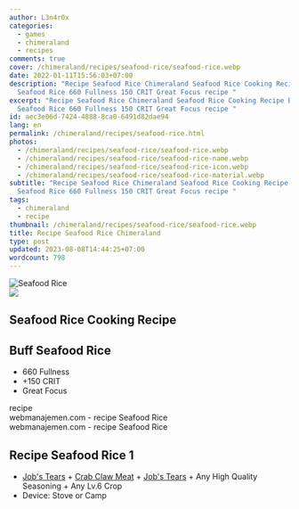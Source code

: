 ```yaml
---
author: L3n4r0x
categories:
  - games
  - chimeraland
  - recipes
comments: true
cover: /chimeraland/recipes/seafood-rice/seafood-rice.webp
date: 2022-01-11T15:56:03+07:00
description: "Recipe Seafood Rice Chimeraland Seafood Rice Cooking Recipe Buff
  Seafood Rice 660 Fullness 150 CRIT Great Focus recipe "
excerpt: "Recipe Seafood Rice Chimeraland Seafood Rice Cooking Recipe Buff
  Seafood Rice 660 Fullness 150 CRIT Great Focus recipe "
id: aec3e06d-7424-4888-8ca0-6491d82dae94
lang: en
permalink: /chimeraland/recipes/seafood-rice.html
photos:
  - /chimeraland/recipes/seafood-rice/seafood-rice.webp
  - /chimeraland/recipes/seafood-rice/seafood-rice-name.webp
  - /chimeraland/recipes/seafood-rice/seafood-rice-icon.webp
  - /chimeraland/recipes/seafood-rice/seafood-rice-material.webp
subtitle: "Recipe Seafood Rice Chimeraland Seafood Rice Cooking Recipe Buff
  Seafood Rice 660 Fullness 150 CRIT Great Focus recipe "
tags:
  - chimeraland
  - recipe
thumbnail: /chimeraland/recipes/seafood-rice/seafood-rice.webp
title: Recipe Seafood Rice Chimeraland
type: post
updated: 2023-08-08T14:44:25+07:00
wordcount: 798
---
```


<link
  rel="stylesheet"
  href="https://rawcdn.githack.com/dimaslanjaka/Web-Manajemen/870a349/css/bootstrap-5-3-0-alpha3-wrapper.css"
/>
<section id="bootstrap-wrapper">
  <div data-bs-theme="dark">
    <div class="card mb-2">
      <div class="card-body">
        <div class="row g-0">
          <div class="col-sm-4 position-relative mb-2">
            <img
              src="https://www.webmanajemen.com/chimeraland/recipes/seafood-rice/seafood-rice-material.webp"
              class="card-img fit-cover w-100 h-100"
              alt="Seafood Rice"
              data-fancybox="true"
            />
          </div>
          <div class="col-sm-8 mb-2">
            <div class="card-body">
              <div class="d-flex flex-row align-items-center mb-3">
                <img
                  class="d-inline-block me-2"
                  src="https://www.webmanajemen.com/chimeraland/recipes/seafood-rice/seafood-rice-icon.webp"
                  width="auto"
                  height="auto"
                  style="vertical-align: middle"
                />
                <h2 class="fs-5">Seafood Rice Cooking Recipe</h2>
              </div>
              <h2 class="card-title fs-5">Buff Seafood Rice</h2>
              <div class="card-text">
                <ul>
                  <li>660 Fullness</li>
                  <li>+150 CRIT</li>
                  <li>Great Focus</li>
                </ul>
              </div>
              <span class="badge rounded-pill">recipe</span>
            </div>
            <div class="card-footer text-end text-muted mt-auto">
              webmanajemen.com - recipe Seafood Rice
            </div>
          </div>
        </div>
      </div>
      <div class="card-footer text-end text-muted">
        webmanajemen.com - recipe Seafood Rice
      </div>
    </div>
    <div class="row mb-2">
      <div class="col-12 col-lg-6 recipe-item mb-2">
        <div class="card">
          <div class="card-body">
            <h2 class="card-title fs-5">Recipe Seafood Rice 1</h2>
            <div class="card-text">
              <ul>
                <li>
                  <a
                    class="text-decoration-none text-primary"
                    href="/chimeraland/materials/job&#x27;s-tears.html"
                    >Job&#x27;s Tears</a
                  ><span> + </span
                  ><a
                    class="text-decoration-none text-primary"
                    href="/chimeraland/materials/crab-claw-meat.html"
                    >Crab Claw Meat</a
                  ><span> + </span
                  ><a
                    class="text-decoration-none text-primary"
                    href="/chimeraland/materials/job&#x27;s-tears.html"
                    >Job&#x27;s Tears</a
                  ><span> + </span>Any High Quality Seasoning<span> + </span>Any
                  Lv.6 Crop
                </li>
                <li>Device: Stove or Camp</li>
              </ul>
            </div>
          </div>
        </div>
      </div>
    </div>
  </div>
</section>